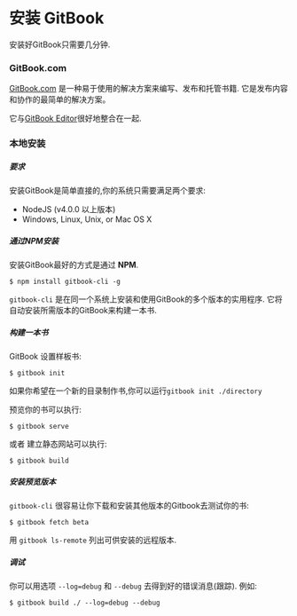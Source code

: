 # 安装 GitBook

安装好GitBook只需要几分钟.

### GitBook.com

[GitBook.com](https://www.gitbook.com) 是一种易于使用的解决方案来编写、发布和托管书籍. 它是发布内容和协作的最简单的解决方案。

它与[GitBook Editor](https://www.gitbook.com/editor)很好地整合在一起.

### 本地安装

##### 要求

安装GitBook是简单直接的,你的系统只需要满足两个要求:

* NodeJS (v4.0.0 以上版本)
* Windows, Linux, Unix, or Mac OS X

##### 通过NPM安装

安装GitBook最好的方式是通过 **NPM**.

```
$ npm install gitbook-cli -g
```

`gitbook-cli` 是在同一个系统上安装和使用GitBook的多个版本的实用程序. 它将自动安装所需版本的GitBook来构建一本书.

##### 构建一本书

GitBook 设置样板书:

```
$ gitbook init
```
如果你希望在一个新的目录制作书,你可以运行`gitbook init ./directory`

预览你的书可以执行:

```
$ gitbook serve
```

或者 建立静态网站可以执行:

```
$ gitbook build
```

##### 安装预览版本

`gitbook-cli` 很容易让你下载和安装其他版本的Gitbook去测试你的书:

```
$ gitbook fetch beta
```

用 `gitbook ls-remote` 列出可供安装的远程版本.

##### 调试

你可以用选项 `--log=debug` 和 `--debug` 去得到好的错误消息(跟踪). 例如:

```
$ gitbook build ./ --log=debug --debug
```
